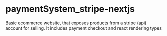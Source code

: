 # paymentSystem_stripe-nextjs
Basic ecommerce website, that exposes products from a stripe (api) account for selling. It includes payment checkout and react rendering types

